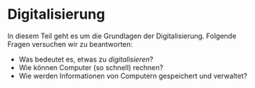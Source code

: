 # Digitalisierung

In diesem Teil geht es um die Grundlagen der Digitalisierung. Folgende Fragen versuchen wir zu beantworten:

* Was bedeutet es, etwas zu _digitalisieren_?
* Wie können Computer \(so schnell\) rechnen?
* Wie werden Informationen von Computern gespeichert und verwaltet?

